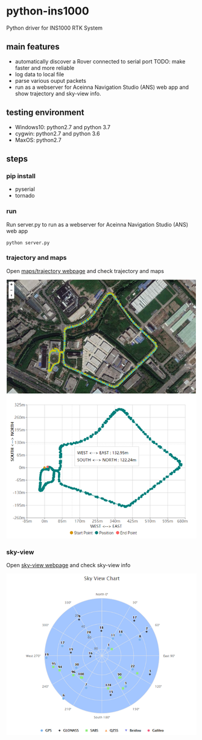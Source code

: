 # python-ins1000
Python driver for INS1000 RTK System


## main features
- automatically discover a Rover connected to serial port  TODO: make faster and more reliable
- log data to local file
- parse various ouput packets
- run as a webserver for Aceinna Navigation Studio (ANS) web app and show trajectory and sky-view info.

## testing environment 
- Windows10: python2.7 and python 3.7
- cygwin: python2.7 and python 3.6
- MaxOS: python2.7

## steps

### pip install
- pyserial
- tornado

### run
Run server.py to run as a webserver for Aceinna Navigation Studio (ANS) web app
```
python server.py
```

### trajectory and maps
Open [maps/trajectory webpage](https://developers.aceinna.com/maps) and check trajectory and maps

![maps](/img/maps.png)
![trajectory](/img/trajectory.png)

### sky-view
Open [sky-view webpage](https://developers.aceinna.com/skyview) and check sky-view info

![skyview](/img/skyview.png)











